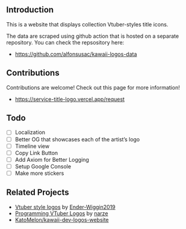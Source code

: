 ## Introduction

This is a website that displays collection Vtuber-styles title icons.

The data are scraped using github action that is hosted on a separate repository. You can check the repsository here: 

- https://github.com/alfonsusac/kawaii-logos-data

## Contributions

Contributions are welcome! Check out this page for more information!

- https://service-title-logo.vercel.app/request

## Todo

- [ ] Localization
- [ ] Better OG that showcases each of the artist’s logo
- [ ] Timeline view
- [ ] Copy Link Button
- [ ] Add Axiom for Better Logging
- [ ] Setup Google Console
- [ ] Make more stickers

## Related Projects

- [Vtuber style logos](https://vtuber-style-logos.vercel.app/) by [Ender-Wiggin2019](https://github.com/Ender-Wiggin2019)
- [Programming VTuber Logos](https://narze.github.io/ProgrammingVTuberLogos/) by [narze](https://github.com/narze)
- [KatoMelon/kawaii-dev-logos-website](https://github.com/KatoMelon/kawaii-dev-logos-website)

